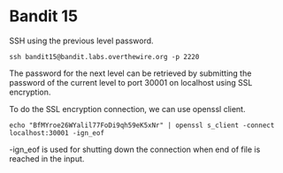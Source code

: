 <h1>Bandit 15</h1>
SSH using the previous level password.

```
ssh bandit15@bandit.labs.overthewire.org -p 2220
```

The password for the next level can be retrieved by submitting the password of the current level to port 30001 on localhost using SSL encryption.

To do the SSL encryption connection, we can use openssl client.

```
echo "BfMYroe26WYalil77FoDi9qh59eK5xNr" | openssl s_client -connect localhost:30001 -ign_eof
```

-ign_eof is used for shutting down the connection when end of file is reached in the input.
